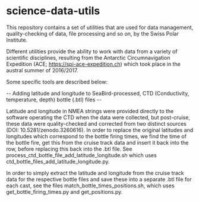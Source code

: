 # science-data-utils

This repository contains a set of utilities that are used for data management, quality-checking of data, file processing and so on, by the Swiss Polar Institute.

Different utilities provide the ability to work with data from a variety of scientific disciplines, resulting from the Antarctic Circumnavigation Expedition (ACE; https://spi-ace-expedition.ch) which took place in the austral summer of 2016/2017. 

Some specific tools are described below:

-- Adding latitude and longitude to SeaBird-processed, CTD (Conductivity, temperature, depth) bottle (.btl) files --

Latitude and longitude in NMEA strings were provided directly to the software operating the CTD when the data were collected, but post-cruise, these data were quality-checked and corrected from two distinct sources (DOI: 10.5281/zenodo.3260616). In order to replace the original latitudes and longitudes which correspond to the bottle firing times, we find the time of the bottle fire, get this from the cruise track data and insert it back into the row, before replacing this back into the .btl file. See process_ctd_bottle_file_add_latitude_longitude.sh which uses ctd_bottle_files_add_latitude_longitude.py. 

In order to simply extract the latitude and longitude from the cruise track data for the respective bottle files and save these into a separate .btl file for each cast, see the files match_bottle_times_positions.sh, which uses get_bottle_firing_times.py and get_positions.py. 



